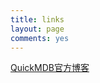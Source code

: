 ```yaml
---
title: links
layout: page
comments: yes
---
```


[QuickMDB官方博客](http://quickmdb.com "QuickMDB官方博客")

